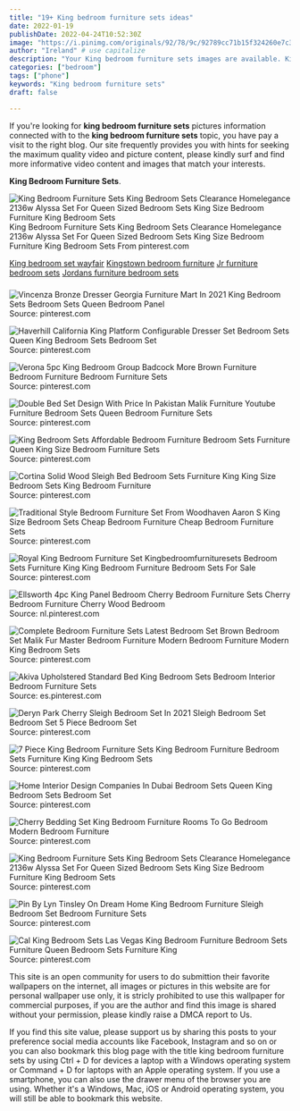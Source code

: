 ```yaml
---
title: "19+ King bedroom furniture sets ideas"
date: 2022-01-19
publishDate: 2022-04-24T10:52:30Z
image: "https://i.pinimg.com/originals/92/78/9c/92789cc71b15f324260e7c3c244be009.jpg"
author: "Ireland" # use capitalize
description: "Your King bedroom furniture sets images are available. King bedroom furniture sets are a topic that is being searched for and liked by netizens today. You can Download the King bedroom furniture sets files here. Get all royalty-free vectors."
categories: ["bedroom"]
tags: ["phone"]
keywords: "King bedroom furniture sets"
draft: false

---
```


If you're looking for **king bedroom furniture sets** pictures information connected with to the **king bedroom furniture sets** topic, you have pay a visit to the right  blog.  Our site frequently  provides you with  hints  for seeking  the maximum  quality video and picture  content, please kindly surf and find more informative video content and images  that match your interests.

**King Bedroom Furniture Sets**. 

![King Bedroom Furniture Sets King Bedroom Sets Clearance Homelegance 2136w Alyssa Set For Queen Sized Bedroom Sets King Size Bedroom Furniture King Bedroom Sets](https://i.pinimg.com/originals/15/6d/61/156d6140c34fd871b4e000335c13c2f1.jpg "King Bedroom Furniture Sets King Bedroom Sets Clearance Homelegance 2136w Alyssa Set For Queen Sized Bedroom Sets King Size Bedroom Furniture King Bedroom Sets")
King Bedroom Furniture Sets King Bedroom Sets Clearance Homelegance 2136w Alyssa Set For Queen Sized Bedroom Sets King Size Bedroom Furniture King Bedroom Sets From pinterest.com

[King bedroom set wayfair](/king-bedroom-set-wayfair/)
[Kingstown bedroom furniture](/kingstown-bedroom-furniture/)
[Jr furniture bedroom sets](/jr-furniture-bedroom-sets/)
[Jordans furniture bedroom sets](/jordans-furniture-bedroom-sets/)



### 

 


![Vincenza Bronze Dresser Georgia Furniture Mart In 2021 King Bedroom Sets Bedroom Sets Queen Bedroom Panel](https://i.pinimg.com/736x/70/fc/23/70fc2362604f6cdccccf481998b6690a.jpg "Vincenza Bronze Dresser Georgia Furniture Mart In 2021 King Bedroom Sets Bedroom Sets Queen Bedroom Panel")
Source: pinterest.com

 

![Haverhill California King Platform Configurable Dresser Set Bedroom Sets Queen King Bedroom Sets Bedroom Set](https://i.pinimg.com/originals/59/69/af/5969afeaadb385e9dad1ed58761df47f.jpg "Haverhill California King Platform Configurable Dresser Set Bedroom Sets Queen King Bedroom Sets Bedroom Set")
Source: pinterest.com

 

![Verona 5pc King Bedroom Group Badcock More Brown Furniture Bedroom Furniture Bedroom Furniture Sets](https://i.pinimg.com/originals/b8/8b/17/b88b178a00163276524db5446cbfb7b1.jpg "Verona 5pc King Bedroom Group Badcock More Brown Furniture Bedroom Furniture Bedroom Furniture Sets")
Source: pinterest.com

 

![Double Bed Set Design With Price In Pakistan Malik Furniture Youtube Furniture Bedroom Sets Queen Bedroom Furniture Sets](https://i.pinimg.com/564x/60/4e/84/604e84c9d754def8fffcb39020863524.jpg "Double Bed Set Design With Price In Pakistan Malik Furniture Youtube Furniture Bedroom Sets Queen Bedroom Furniture Sets")
Source: pinterest.com

 

![King Bedroom Sets Affordable Bedroom Furniture Bedroom Sets Furniture Queen King Size Bedroom Furniture Sets](https://i.pinimg.com/originals/f2/b4/19/f2b419db59d4fef9f6e6c2ec53167138.jpg "King Bedroom Sets Affordable Bedroom Furniture Bedroom Sets Furniture Queen King Size Bedroom Furniture Sets")
Source: pinterest.com

 

![Cortina Solid Wood Sleigh Bed Bedroom Sets Furniture King King Size Bedroom Sets King Bedroom Furniture](https://i.pinimg.com/originals/41/07/c0/4107c0cab6b566bb184ae3c2cfbcac65.jpg "Cortina Solid Wood Sleigh Bed Bedroom Sets Furniture King King Size Bedroom Sets King Bedroom Furniture")
Source: pinterest.com

 

![Traditional Style Bedroom Furniture Set From Woodhaven Aaron S King Size Bedroom Sets Cheap Bedroom Furniture Cheap Bedroom Furniture Sets](https://i.pinimg.com/originals/f4/99/01/f49901c627e9c584e7b2b8939e8b24c2.jpg "Traditional Style Bedroom Furniture Set From Woodhaven Aaron S King Size Bedroom Sets Cheap Bedroom Furniture Cheap Bedroom Furniture Sets")
Source: pinterest.com

 

![Royal King Bedroom Furniture Set Kingbedroomfurnituresets Bedroom Sets Furniture King King Bedroom Furniture Bedroom Sets For Sale](https://i.pinimg.com/474x/76/5c/36/765c364288ba7ff405308d6e118abdbe.jpg "Royal King Bedroom Furniture Set Kingbedroomfurnituresets Bedroom Sets Furniture King King Bedroom Furniture Bedroom Sets For Sale")
Source: pinterest.com

 

![Ellsworth 4pc King Panel Bedroom Cherry Bedroom Furniture Sets Cherry Bedroom Furniture Cherry Wood Bedroom](https://i.pinimg.com/originals/88/a6/18/88a618ca7e28d2e0c02eb14f067274f3.jpg "Ellsworth 4pc King Panel Bedroom Cherry Bedroom Furniture Sets Cherry Bedroom Furniture Cherry Wood Bedroom")
Source: nl.pinterest.com

 

![Complete Bedroom Furniture Sets Latest Bedroom Set Brown Bedroom Set Malik Fur Master Bedroom Furniture Modern Bedroom Furniture Modern King Bedroom Sets](https://i.pinimg.com/originals/28/c5/e5/28c5e555ed55ceba28d4c9d072c1b1b9.jpg "Complete Bedroom Furniture Sets Latest Bedroom Set Brown Bedroom Set Malik Fur Master Bedroom Furniture Modern Bedroom Furniture Modern King Bedroom Sets")
Source: pinterest.com

 

![Akiva Upholstered Standard Bed King Bedroom Sets Bedroom Interior Bedroom Furniture Sets](https://i.pinimg.com/736x/7a/9a/14/7a9a147af96617d284165e4098611d6a.jpg "Akiva Upholstered Standard Bed King Bedroom Sets Bedroom Interior Bedroom Furniture Sets")
Source: es.pinterest.com

 

![Deryn Park Cherry Sleigh Bedroom Set In 2021 Sleigh Bedroom Set Bedroom Set 5 Piece Bedroom Set](https://i.pinimg.com/736x/33/ce/c0/33cec02c649ea55f544c527291f4bc5a.jpg "Deryn Park Cherry Sleigh Bedroom Set In 2021 Sleigh Bedroom Set Bedroom Set 5 Piece Bedroom Set")
Source: pinterest.com

 

![7 Piece King Bedroom Furniture Sets King Bedroom Furniture Bedroom Sets Furniture King King Bedroom Sets](https://i.pinimg.com/originals/d9/25/83/d92583ca8464de7032adff0206bb9439.jpg "7 Piece King Bedroom Furniture Sets King Bedroom Furniture Bedroom Sets Furniture King King Bedroom Sets")
Source: pinterest.com

 

![Home Interior Design Companies In Dubai Bedroom Sets Queen King Bedroom Sets Bedroom Set](https://i.pinimg.com/564x/3d/10/40/3d1040ebf0db24a525585c1676695002.jpg "Home Interior Design Companies In Dubai Bedroom Sets Queen King Bedroom Sets Bedroom Set")
Source: pinterest.com

 

![Cherry Bedding Set King Bedroom Furniture Rooms To Go Bedroom Modern Bedroom Furniture](https://i.pinimg.com/originals/e9/71/87/e971878d22b72dede5952cedfc78ed6b.jpg "Cherry Bedding Set King Bedroom Furniture Rooms To Go Bedroom Modern Bedroom Furniture")
Source: pinterest.com

 

![King Bedroom Furniture Sets King Bedroom Sets Clearance Homelegance 2136w Alyssa Set For Queen Sized Bedroom Sets King Size Bedroom Furniture King Bedroom Sets](https://i.pinimg.com/originals/15/6d/61/156d6140c34fd871b4e000335c13c2f1.jpg "King Bedroom Furniture Sets King Bedroom Sets Clearance Homelegance 2136w Alyssa Set For Queen Sized Bedroom Sets King Size Bedroom Furniture King Bedroom Sets")
Source: pinterest.com

 

![Pin By Lyn Tinsley On Dream Home King Bedroom Furniture Sleigh Bedroom Set Bedroom Furniture Sets](https://i.pinimg.com/originals/de/e4/fe/dee4fe902a1658aa53dfb2aa918273a5.jpg "Pin By Lyn Tinsley On Dream Home King Bedroom Furniture Sleigh Bedroom Set Bedroom Furniture Sets")
Source: pinterest.com

 

![Cal King Bedroom Sets Las Vegas King Bedroom Furniture Bedroom Sets Furniture Queen Bedroom Sets Furniture King](https://i.pinimg.com/originals/92/78/9c/92789cc71b15f324260e7c3c244be009.jpg "Cal King Bedroom Sets Las Vegas King Bedroom Furniture Bedroom Sets Furniture Queen Bedroom Sets Furniture King")
Source: pinterest.com

 

This site is an open community for users to do submittion their favorite wallpapers on the internet, all images or pictures in this website are for personal wallpaper use only, it is stricly prohibited to use this wallpaper for commercial purposes, if you are the author and find this image is shared without your permission, please kindly raise a DMCA report to Us.

If you find this site value, please support us by sharing this posts to your preference social media accounts like Facebook, Instagram and so on or you can also bookmark this blog page with the title king bedroom furniture sets by using Ctrl + D for devices a laptop with a Windows operating system or Command + D for laptops with an Apple operating system. If you use a smartphone, you can also use the drawer menu of the browser you are using. Whether it's a Windows, Mac, iOS or Android operating system, you will still be able to bookmark this website.
